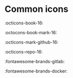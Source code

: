 # Common icons

:octicons-book-16:

:octocons-book-mark-16:

:octicons-mark-github-16:

:octicons-repo-16:

:fontawesome-brands-gitlab:

:fontawesome-brands-docker:

